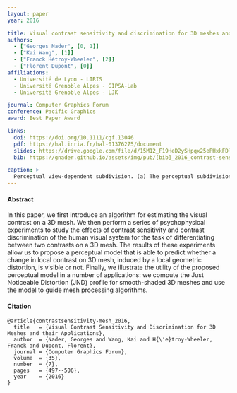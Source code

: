 ```yaml
---
layout: paper
year: 2016

title: Visual contrast sensitivity and discrimination for 3D meshes and their applications
authors:
  - ["Georges Nader", [0, 1]]
  - ["Kai Wang", [1]]
  - ["Franck Hétroy-Wheeler", [2]]
  - ["Florent Dupont", [0]]
affiliations:
  - Université de Lyon - LIRIS
  - Université Grenoble Alpes - GIPSA-Lab
  - Université Grenoble Alpes - LJK

journal: Computer Graphics Forum
conference: Pacific Graphics
award: Best Paper Award

links:
  doi: https://doi.org/10.1111/cgf.13046
  pdf: https://hal.inria.fr/hal-01376275/document
  slides: https://drive.google.com/file/d/15M12_F19HeD2ySHpqx25ePHxkFDl-ahH/view?usp=sharing
  bib: https://gnader.github.io/assets/img/pub/[bib]_2016_contrast-sensitivity.bib

caption: >
  Perceptual view-dependent subdivision. (a) The perceptual subdivision process converges at around 30k vertices and the resulting mesh appears to be visually smooth. (b) Increasing the viewing distance alters the spatial frequency and fewer subdivisions are required to obtain a visually smooth model.
---
```


#### Abstract

In this paper, we first introduce an algorithm for estimating the visual contrast on a 3D mesh. We then perform a series of psychophysical experiments to study the effects of contrast sensitivity and contrast discrimination of the human visual system for the task of differentiating between two contrasts on a 3D mesh. The results of these experiments allow us to propose a perceptual model that is able to predict whether a change in local contrast on 3D mesh, induced by a local geometric distortion, is visible or not. Finally, we illustrate the utility of the proposed perceptual model in a number of applications: we compute the Just Noticeable Distortion (JND) profile for smooth-shaded 3D meshes and use the model to guide mesh processing algorithms.

#### Citation

```
@article{contrastsensitivity-mesh_2016,
  title   = {Visual Contrast Sensitivity and Discrimination for 3D Meshes and their Applications},
  author  = {Nader, Georges and Wang, Kai and H{\'e}troy-Wheeler, Franck and Dupont, Florent},
  journal = {Computer Graphics Forum},
  volume  = {35},
  number  = {7},
  pages   = {497--506},
  year    = {2016}
}
```
